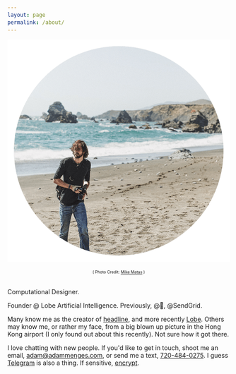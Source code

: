 ```yaml
---
layout: page
permalink: /about/
---
```


![mike](/images/circle-mike-me.png)
<center><div style="font-size: 9px">( Photo Credit: <a href="http://www.mikematas.com/">Mike Matas</a> )</div></center>

<br />

Computational Designer.

Founder @ Lobe Artificial Intelligence. Previously, @, @SendGrid.

Many know me as the creator of [headline](http://headline.adammenges.com), and more recently [Lobe](https://lobe.ai/). Others may know me, or rather my face, from a big blown up picture in the Hong Kong airport (I only found out about this recently). Not sure how it got there.

I love chatting with new people. If you'd like to get in touch, shoot me an email, <adam@adammenges.com>, or send me a text, [720-484-0275](sms:720-484-0275). I guess [Telegram](http://t.me/adammenges) is also a thing. If sensitive, [encrypt](https://keybase.io/adammenges).
